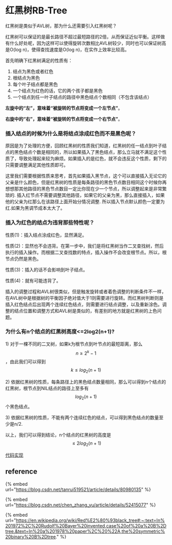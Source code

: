 # 红黑树RB-Tree

红黑树是类似于AVL树，那为什么还需要引入红黑树呢？

红黑树可以保证的是最长路径不超过最短路径的2倍，从而保证近似平衡。这样做有什么好处呢，因为这样可以使得旋转次数相比AVL树较少，同时也可以保证树高是O(log n)，使得查找速度是O(log n)，在实作上效率比较高。

首先明确下红黑树满足的性质有：

1. 结点为黑色或者红色
2. 根结点为黑色
3. 每个叶子结点都是黑色
4. 一个结点为红色的话，它的两个孩子都是黑色
5. 一个结点到任一叶子结点的路径中黑色结点个数相同（不包含该结点）

&#x20;**左旋中的“左”，意味着“被旋转的节点将变成一个左节点”**。

&#x20;**右旋中的“右”，意味着“被旋转的节点将变成一个右节点”**。

### 插入结点的时候为什么是将结点涂成红色而不是黑色呢？

原因是为了处理的方便，回顾红黑树的性质我们知道，红黑树的任一结点到叶子结点的黑色结点个数是相同的，所以如果插入了黑色结点，那么立马就不满足这个性质了，导致处理起来较为麻烦。如果插入的是红色，就不会违反这个性质，剩下的只需要调整满足其他性质即可。

这里我们需要根据性质来思考，首先如果插入黑节点，这个可以直接插入无论它的父亲是什么颜色，但是红黑树的性质是每条路径的黑色节点数目相同这个时候你再想想那其他路径的黑色节点数目一定比你现在少一个节点，所以调整起来是非常繁琐的. 插入红节点不需要调整其他路径，如果它的父亲为黑，那么直接插入，如果他的父亲为红那么在该路径上面开始分情况调整. 所以插入节点默认颜色一定要为红.如果为黑调节成本太大了。

### 插入为红色的结点为违背那些特性呢？

性质(1)：插入结点涂成红色，显然满足。

性质(2)：显然也不会违背。在第一步中，我们是将红黑树当作二叉查找树，然后执行的插入操作。而根据二叉查找数的特点，插入操作不会改变根节点。所以，根节点仍然是黑色。&#x20;

性质(3)：插入的话不会影响到叶子结点。

性质(4)：就有可能违背了。

插入的调整过程和AVL树很类似，但是触发旋转或者着色调整的判断条件不一样，在AVL树中是根据树的平衡因子绝对值大于1则需要进行旋转。而红黑树判断则是插入红色结点后出现两个连续红色结点，则需要进行结点调整，以及重新涂色。调整的结点位置和调整方式和AVL树是类似的，有差别的地方就是红黑树的上色问题。

### 为什么有n个结点的红黑树高度<=2log2(n+1)?

1\) 对于一棵不同的二叉树，如果k为根节点到叶节点的最短距离，那么$$n\geq2^k-1$$，由此我们可以得到$$k\leq log_2(n+1)$$

2\) 依据红黑树的性质，每条路径上的黑色结点数量相同，那么可以得到n个结点的红黑树，根节点到NIL结点的路径上至多有$$log_2(n+1)$$个黑色结点。

3\) 依据红黑树的性质，不能有两个连续红色的结点，可以得到黑色结点的数量至少是n/2.

以上，我们可以得到结论，n个结点的红黑树的高度是$$\leq 2log_2(n+1)$$



[代码实现](https://github.com/linlih/CodeExercise/blob/master/DataStructure/BinaryTree/RedBlackTree.cpp)

## reference

{% embed url="https://blog.csdn.net/tanrui519521/article/details/80980135" %}

{% embed url="https://blog.csdn.net/chen_zhang_yu/article/details/52415077" %}

{% embed url="https://en.wikipedia.org/wiki/Red%E2%80%93black_tree#:~:text=In%201972%2C%20Rudolf%20Bayer%20invented,case%20of%20a%20B%2Dtree.&text=In%20a%201978%20paper%2C%20%22A,the%20symmetric%20binary%20B%2Dtree." %}




